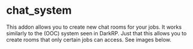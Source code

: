 # chat_system
This addon allows you to create new chat rooms for your jobs. It works similarly to the (OOC) system seen in DarkRP. Just that this allows you to create rooms that only certain jobs can access. See images below.
